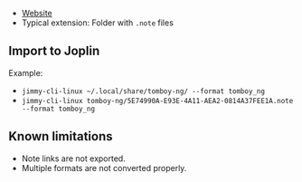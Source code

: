 - [Website](https://wiki.gnome.org/Apps/Tomboy/tomboy-ng)
- Typical extension: Folder with `.note` files

## Import to Joplin

Example:

- `jimmy-cli-linux ~/.local/share/tomboy-ng/ --format tomboy_ng`
- `jimmy-cli-linux tomboy-ng/5E74990A-E93E-4A11-AEA2-0814A37FEE1A.note --format tomboy_ng`

## Known limitations

- Note links are not exported.
- Multiple formats are not converted properly.
